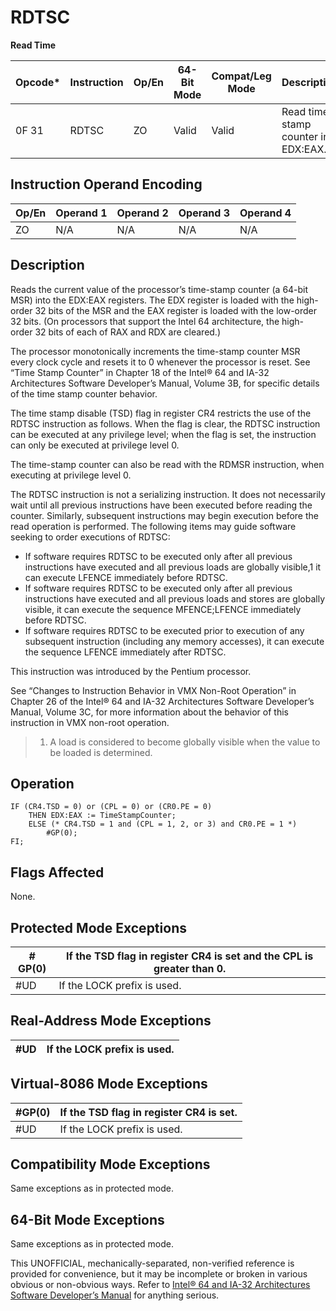 # RDTSC

**Read Time**

| Opcode\* | Instruction | Op/En | 64-Bit Mode | Compat/Leg Mode | Description                           |
| -------- | ----------- | ----- | ----------- | --------------- | ------------------------------------- |
| 0F 31    | RDTSC       | ZO    | Valid       | Valid           | Read time-stamp counter into EDX:EAX. |

## Instruction Operand Encoding

| Op/En | Operand 1 | Operand 2 | Operand 3 | Operand 4 |
| ----- | --------- | --------- | --------- | --------- |
| ZO    | N/A       | N/A       | N/A       | N/A       |

## Description

Reads the current value of the processor’s time-stamp counter (a 64-bit MSR) into the EDX:EAX registers. The EDX register is loaded with the high-order 32 bits of the MSR and the EAX register is loaded with the low-order 32 bits. (On processors that support the Intel 64 architecture, the high-order 32 bits of each of RAX and RDX are cleared.)

The processor monotonically increments the time-stamp counter MSR every clock cycle and resets it to 0 whenever the processor is reset. See “Time Stamp Counter” in Chapter 18 of the Intel® 64 and IA-32 Architectures Software Developer’s Manual, Volume 3B, for specific details of the time stamp counter behavior.

The time stamp disable (TSD) flag in register CR4 restricts the use of the RDTSC instruction as follows. When the flag is clear, the RDTSC instruction can be executed at any privilege level; when the flag is set, the instruction can only be executed at privilege level 0.

The time-stamp counter can also be read with the RDMSR instruction, when executing at privilege level 0.

The RDTSC instruction is not a serializing instruction. It does not necessarily wait until all previous instructions have been executed before reading the counter. Similarly, subsequent instructions may begin execution before the read operation is performed. The following items may guide software seeking to order executions of RDTSC:

- If software requires RDTSC to be executed only after all previous instructions have executed and all previous loads are globally visible,1 it can execute LFENCE immediately before RDTSC.
- If software requires RDTSC to be executed only after all previous instructions have executed and all previous loads and stores are globally visible, it can execute the sequence MFENCE;LFENCE immediately before RDTSC.
- If software requires RDTSC to be executed prior to execution of any subsequent instruction (including any memory accesses), it can execute the sequence LFENCE immediately after RDTSC.

This instruction was introduced by the Pentium processor.

See “Changes to Instruction Behavior in VMX Non-Root Operation” in Chapter 26 of the Intel® 64 and IA-32 Architectures Software Developer’s Manual, Volume 3C, for more information about the behavior of this instruction in VMX non-root operation.

> 1. A load is considered to become globally visible when the value to be loaded is determined.

## Operation

```
IF (CR4.TSD = 0) or (CPL = 0) or (CR0.PE = 0)
    THEN EDX:EAX := TimeStampCounter;
    ELSE (* CR4.TSD = 1 and (CPL = 1, 2, or 3) and CR0.PE = 1 *)
        #​​​​GP(0);
FI;

```

## Flags Affected

None.

## Protected Mode Exceptions

| \#​​​​GP(0) | If the TSD flag in register CR4 is set and the CPL is greater than 0. |
| ----------- | --------------------------------------------------------------------- |
| #​​​UD      | If the LOCK prefix is used.                                           |

## Real-Address Mode Exceptions

| #​​​UD | If the LOCK prefix is used. |
| ------ | --------------------------- |

## Virtual-8086 Mode Exceptions

| \#​​​​GP(0) | If the TSD flag in register CR4 is set. |
| ----------- | --------------------------------------- |
| #​​​UD      | If the LOCK prefix is used.             |

## Compatibility Mode Exceptions

Same exceptions as in protected mode.

## 64-Bit Mode Exceptions

Same exceptions as in protected mode.

This UNOFFICIAL, mechanically-separated, non-verified reference is provided for convenience, but it may be
incomplete or broken in various obvious or non-obvious
ways. Refer to [Intel® 64 and IA-32 Architectures Software Developer’s Manual](https://software.intel.com/en-us/download/intel-64-and-ia-32-architectures-sdm-combined-volumes-1-2a-2b-2c-2d-3a-3b-3c-3d-and-4) for anything serious.
